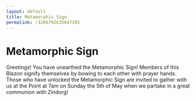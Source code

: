 ```yaml
---
layout: default
title: Metamorphic Sign
permalink: /3266792635847305
---
```


# Metamorphic Sign

Greetings! You have unearthed the Metamorphic Sign! Members of this Blazon signify themselves by bowing to each other with prayer hands. Those who have unlocked the Metamorphic Sign are invited to gather with us at the Point at 7am on Sunday the 5th of May when we partake in a great communion with Zindorg!